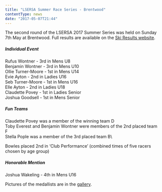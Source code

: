 ```yaml
---
title: "LSERSA Summer Race Series - Brentwood"
contentType: news
date: "2017-05-07T21:44"
---
```


The second round of the LSERSA 2017 Summer Series was held on Sunday 7th May at Brentwood. Full results are available on the [Ski Results website](https://skiresults.co.uk/events/811).

##### Individual Event
Rufus Wontner - 3rd in Mens U8\
Benjamin Wontner - 3rd in Mens U10\
Ollie Turner-Moore - 1st in Mens U14\
Evie Ayton - 2nd in Ladies U16\
Seb Turner-Moore - 1st in Mens U16\
Elle Ayton - 2nd in Ladies U18\
Claudette Povey - 1st in Ladies Senior\
Joshua Goodsell - 1st in Mens Senior

##### Fun Teams
Claudette Povey was a member of the winning team D\
Toby Everest and Benjamin Wontner were members of the 2nd placed team F\
Stella Pople was a member of the 3rd placed team B\

Bowles placed 2nd in ‘Club Performance’ (combined times of five racers chosen by age group)

##### Honorable Mention
Joshua Wakeling - 4th in Mens U16

Pictures of the medallists are in the [gallery](/gallery/2017/170507_LSERSA_2_brentwood).
